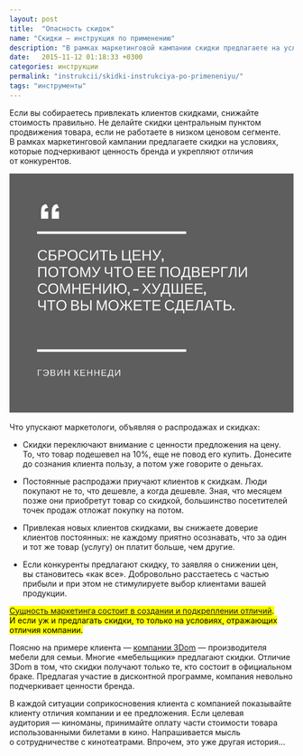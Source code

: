 ```yaml
---
layout: post
title:  "Опасность скидок"
name: "Скидки — инструкция по применению"
description: "В рамках маркетинговой кампании скидки предлагаете на условиях, которые подчеркивают ценность бренда и укрепляют отличия от конкурентов."
date:   2015-11-12 01:18:33 +0300
categories: инструкции
permalink: "instrukcii/skidki-instrukciya-po-primeneniyu/"
tags: "инструменты"
---
```


<p>Если вы&nbsp;собираетесь привлекать клиентов скидками, снижайте стоимость правильно. Не&nbsp;делайте скидки центральным пунктом продвижения товара, если не&nbsp;работаете в&nbsp;низком ценовом сегменте. В&nbsp;рамках маркетинговой кампании предлагаете скидки на&nbsp;условиях, которые подчеркивают ценность бренда и&nbsp;укрепляют отличия от&nbsp;конкурентов.</p><!--more-->

<img src="/images/discount1.jpg" alt="скидки">

<p>Что упускают маркетологи, объявляя о&nbsp;распродажах и&nbsp;скидках:</p>
<ul> 
	<li>Скидки переключают внимание с&nbsp;ценности предложения на&nbsp;цену. То, что товар подешевел на&nbsp;10%, еще не&nbsp;повод его купить. Донесите до&nbsp;сознания клиента пользу, а&nbsp;потом уже говорите о&nbsp;деньгах.</li>
 </ul>
<ul> 
	<li>Постоянные распродажи приучают клиентов к&nbsp;скидкам. Люди покупают не&nbsp;то, что дешевле, а&nbsp;когда дешевле. Зная, что месяцем позже они приобретут товар со&nbsp;скидкой, большинство посетителей точек продаж отложат покупку на&nbsp;потом.</li>
 </ul>
<ul> 
	<li>Привлекая новых клиентов скидками, вы&nbsp;снижаете доверие клиентов постоянных: не&nbsp;каждому приятно осознавать, что за&nbsp;один и&nbsp;тот&nbsp;же товар (услугу) он&nbsp;платит больше, чем другие.</li>
 </ul>
<ul> 
	<li>Если конкуренты предлагают скидку, то&nbsp;заявляя о&nbsp;снижении цен, вы&nbsp;становитесь «как все». Добровольно расстаетесь с&nbsp;частью прибыли и&nbsp;при этом не&nbsp;стимулируете выбор клиентами вашей продукции.</li>
 </ul>
<p><mark><a href="/mnenie/2-idei-po-razvitiyu-marketinga/">Сущность маркетинга состоит в&nbsp;создании и&nbsp;подкреплении отличий</a>. И&nbsp;если уж&nbsp;и&nbsp;предлагать скидки, то&nbsp;только на&nbsp;условиях, отражающих отличия компании.</mark></p>
<p>Поясню на&nbsp;примере клиента&nbsp;— <a href="/opyt/3dom-mebel-dlya-semi/">компании 3Dom</a>&nbsp;— производителя мебели для семьи. Многие «мебельщики» предлагают скидки. Отличие 3Dom в&nbsp;том, что скидки получают только&nbsp;те, кто состоит в&nbsp;официальном браке. Предлагая участие в&nbsp;дисконтной программе, компания невольно подчеркивает ценности бренда.</p>
<p>В&nbsp;каждой ситуации соприкосновения клиента с&nbsp;компанией показывайте клиенту отличия компании и&nbsp;ее&nbsp;предложения. Если целевая аудитория&nbsp;— киноманы, принимайте оплату части стоимости товара использованными билетами в&nbsp;кино. Напрашивается мысль о&nbsp;сотрудничестве с&nbsp;кинотеатрами. Впрочем, это уже другая история...</p>

